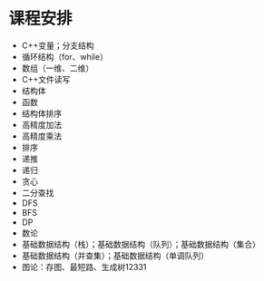 # 课程安排

- C++变量；分支结构
- 循环结构（for、while）
- 数组（一维、二维）
- C++文件读写
- 结构体
- 函数
- 结构体排序
- 高精度加法
- 高精度乘法
- 排序
- 递推
- 递归
- 贪心
- 二分查找
- DFS
- BFS
- DP
- 数论
- 基础数据结构（栈）；基础数据结构（队列）；基础数据结构（集合）
- 基础数据结构（并查集）；基础数据结构（单调队列）
- 图论：存图、最短路、生成树12331

